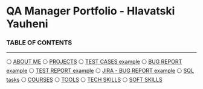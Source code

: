 # QA Manager Portfolio - Hlavatski Yauheni

### TABLE OF CONTENTS

-----

:white_circle: [ABOUT ME](#aboutme)
:white_circle: [PROJECTS](#projects)
:white_circle: [TEST CASES example](#testcases)
:white_circle: [BUG REPORT example](#bugreport)
:white_circle: [TEST REPORT example](#testreport)
:white_circle: [JIRA - BUG REPORT example](#jira)
:white_circle: [SQL tasks](#sql)
:white_circle: [COURSES](#courses)
:white_circle: [TOOLS](#tools)
:white_circle: [TECH SKILLS](#techskills)
:white_circle: [SOFT SKILLS](#softskills) 
